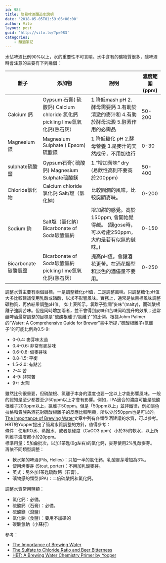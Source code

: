 ```yaml
---
id: 983
title: 簡易啤酒釀造水說明
date: '2018-05-05T01:59:06+00:00'
author: Vito
layout: post
guid: 'http://vito.tw/?p=983'
categories:
    - 釀酒筆記
---
```


水佔啤酒比例90%以上，水的重要性不可言喻。水中含有的礦物質很多，釀啤酒時會注意的主要有下列幾個：


| 離子 | 添加物 | 說明 | 濃度範圍(ppm) |
|---|---|---|---|
| Calcium 鈣 | Gypsum 石膏( 硫酸鈣)    Calcium chloride 氯化鈣    pickling lime氫氧化鈣(熟石灰） | 1.降低mash pH    2.酵母需要鈣    3.有助於清澈的麥汁和    4.有助於酵母沈澱    5.酵素作用的必需品 | 50-200 |
| Magnesium 鎂 | Magnesium Sulphate ( Epsom) 硫酸鎂 | 1.降低糖化 pH    2.酵母營養    3.是麥汁的天然成份，不用加也行 | 0-30 |
| sulphate硫酸鹽 | Gypsum石膏( 硫酸鈣)    Magnesium Sulphate硫酸鎂 | 1.”增加苦味” dry    (易飲性高則不要高於200ppm) | 50-400 |
| Chloride氯化物 | Calcium chloride氯化鈣    Salt/塩（氯化納） | 比較圓潤的風味，比較突顯麥味。 | 0-200 |
| Sodium 鈉 | Salt塩（氯化納）    Bicarbonate of Soda碳酸氫納 | 增加甜的感覺。高於150ppm, 會開始覺得鹹。   (釀gose時，可以考慮250ppm，大約是若有似無的鹹味。) | 0-150 |
| Bicarbonate碳酸氫鹽 | Bicarbonate of Soda碳酸氫納    pickling lime氫氧化鈣(熟石灰） | 提高pH值。會讓酒花更苦。在酒花類型和淡色的酒儘量不要用。 | 0-250 |

</figure>調整水質主要有兩個目標，一是調整糖化pH值，二是調整風味。只調整糖化pH值大多比較建議使用乳酸或磷酸，以求不影響風味。實務上，通常是依目標風味調整礦物質，再依結果調整pH值。  
如上表所示，氯離子強調”麥味”(malty)，而硫酸根離子強調苦味。但是同時增加兩者，並不會得到麥味和苦味同時提升的效果；通常釀啤酒最常調整的目標是”硫酸根離子/氯離子”的比例。根據Johm Palmer的”Water: A Comprehensive Guide for Brewer”書中所提，”硫酸根離子/氯離子”的可能比例為0.5-9:

- 0-0.4: 麥芽味太過
- 0.4-0.6: 非常有麥芽味
- 0.6-0.8: 偏麥芽味
- 0.8-1.5: 平衡
- 1.5-2.0: 有點苦
- 2-4: 苦
- 4-9: 非常苦
- 9+: 太苦!

雖然比例很重要，但硫酸根、氯離子本身的濃度也要一定以上才能影響風味。一般的認知是至少都要至少50ppm以上才會有影響。例如，IPA適合的濃度可能是硫酸根離子200ppm以上，氯離子50ppm。但是「50ppm以上」並非鐵律，例如淡色拉格和貴族系酒花對硫酸根離子的反應比較明顯，所以少於50ppm也是可以的。  
[The Importance of Brewing Water](https://www.homebrewtalk.com/importance-brewing-water.html)文章中列有各類型酒建議的水質，可以參考。  
HBT的Yopper提出了簡易水質調整的方針，值得參考：  
條件：使用RO水、蒸餾水、或者是硬度（CaCO3 ppm）小於35的軟水，以上所列離子濃度都小於20ppm。  
標準用量：5加侖批次，以加1茶匙(6g左右)的氯化鈣，麥芽使用2%乳酸麥芽。  
再依不同類型調整：

- 軟水類的啤酒(Pils, Helles)：只加一半的氯化鈣，乳酸麥芽增加為3%。
- 使用烤麥芽 (Stout, porter)：不用加乳酸麥芽。
- 英式：另外加1茶匙硫酸鈣（石膏）。
- 礦物感的類型(IPA)：二倍硫酸鈣和氯化鈣。

調整水質常用鹽類：

- 氯化鈣：必備。
- 硫酸鈣（石膏）：必備。
- 硫酸鎂（瀉鹽）
- 氯化鈉（食鹽）：要用不加碘的
- 碳酸氫鈉（小蘇打）

參考：

- [The Importance of Brewing Water](https://www.homebrewtalk.com/importance-brewing-water.html)
- [The Sulfate to Chloride Ratio and Beer Bitterness](http://beersmith.com/blog/2016/02/11/the-sulfate-to-chloride-ratio-and-beer-bitterness/)
- [HBT: A Brewing Water Chemistry Primer by Yooper](https://www.homebrewtalk.com/forum/threads/a-brewing-water-chemistry-primer.198460/)